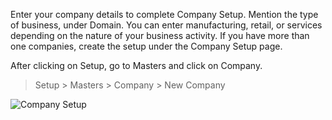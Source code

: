 Enter your company details to complete Company Setup. Mention the type of
business, under Domain. You can enter manufacturing, retail, or services
depending on the nature of your business activity. If you have more than one
companies, create the setup under the Company Setup page.

After clicking on Setup, go to Masters and click on Company.

> Setup > Masters > Company > New Company

![Company Setup](assets/erpnext_org/images/erpnext/company.png)

